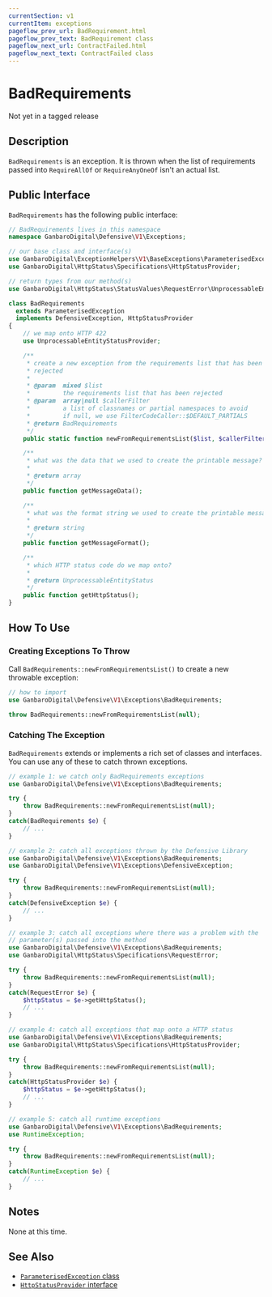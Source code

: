 ```yaml
---
currentSection: v1
currentItem: exceptions
pageflow_prev_url: BadRequirement.html
pageflow_prev_text: BadRequirement class
pageflow_next_url: ContractFailed.html
pageflow_next_text: ContractFailed class
---
```


# BadRequirements

<div class="callout warning" markdown="1">
Not yet in a tagged release
</div>

## Description

`BadRequirements` is an exception. It is thrown when the list of requirements passed into `RequireAllOf` or `RequireAnyOneOf` isn't an actual list.

## Public Interface

`BadRequirements` has the following public interface:

```php
// BadRequirements lives in this namespace
namespace GanbaroDigital\Defensive\V1\Exceptions;

// our base class and interface(s)
use GanbaroDigital\ExceptionHelpers\V1\BaseExceptions\ParameterisedException;
use GanbaroDigital\HttpStatus\Specifications\HttpStatusProvider;

// return types from our method(s)
use GanbaroDigital\HttpStatus\StatusValues\RequestError\UnprocessableEntityStatus;

class BadRequirements
  extends ParameterisedException
  implements DefensiveException, HttpStatusProvider
{
    // we map onto HTTP 422
    use UnprocessableEntityStatusProvider;

    /**
     * create a new exception from the requirements list that has been
     * rejected
     *
     * @param  mixed $list
     *         the requirements list that has been rejected
     * @param  array|null $callerFilter
     *         a list of classnames or partial namespaces to avoid
     *         if null, we use FilterCodeCaller::$DEFAULT_PARTIALS
     * @return BadRequirements
     */
    public static function newFromRequirementsList($list, $callerFilter = null);

    /**
     * what was the data that we used to create the printable message?
     *
     * @return array
     */
    public function getMessageData();

    /**
     * what was the format string we used to create the printable message?
     *
     * @return string
     */
    public function getMessageFormat();

    /**
     * which HTTP status code do we map onto?
     *
     * @return UnprocessableEntityStatus
     */
    public function getHttpStatus();
}

```

## How To Use

### Creating Exceptions To Throw

Call `BadRequirements::newFromRequirementsList()` to create a new throwable exception:

```php
// how to import
use GanbaroDigital\Defensive\V1\Exceptions\BadRequirements;

throw BadRequirements::newFromRequirementsList(null);
```

### Catching The Exception

`BadRequirements` extends or implements a rich set of classes and interfaces. You can use any of these to catch thrown exceptions.

```php
// example 1: we catch only BadRequirements exceptions
use GanbaroDigital\Defensive\V1\Exceptions\BadRequirements;

try {
    throw BadRequirements::newFromRequirementsList(null);
}
catch(BadRequirements $e) {
    // ...
}
```

```php
// example 2: catch all exceptions thrown by the Defensive Library
use GanbaroDigital\Defensive\V1\Exceptions\BadRequirements;
use GanbaroDigital\Defensive\V1\Exceptions\DefensiveException;

try {
    throw BadRequirements::newFromRequirementsList(null);
}
catch(DefensiveException $e) {
    // ...
}
```

```php
// example 3: catch all exceptions where there was a problem with the
// parameter(s) passed into the method
use GanbaroDigital\Defensive\V1\Exceptions\BadRequirements;
use GanbaroDigital\HttpStatus\Specifications\RequestError;

try {
    throw BadRequirements::newFromRequirementsList(null);
}
catch(RequestError $e) {
    $httpStatus = $e->getHttpStatus();
    // ...
}
```

```php
// example 4: catch all exceptions that map onto a HTTP status
use GanbaroDigital\Defensive\V1\Exceptions\BadRequirements;
use GanbaroDigital\HttpStatus\Specifications\HttpStatusProvider;

try {
    throw BadRequirements::newFromRequirementsList(null);
}
catch(HttpStatusProvider $e) {
    $httpStatus = $e->getHttpStatus();
    // ...
}
```

```php
// example 5: catch all runtime exceptions
use GanbaroDigital\Defensive\V1\Exceptions\BadRequirements;
use RuntimeException;

try {
    throw BadRequirements::newFromRequirementsList(null);
}
catch(RuntimeException $e) {
    // ...
}
```

## Notes

None at this time.

## See Also

* [`ParameterisedException` class](http://ganbarodigital.github.io/php-mv-exception-helpers/V1/BaseExceptions/ParameterisedException.html)
* [`HttpStatusProvider` interface](http://ganbarodigital.github.io/php-http-status/httpStatusProviders.html)
